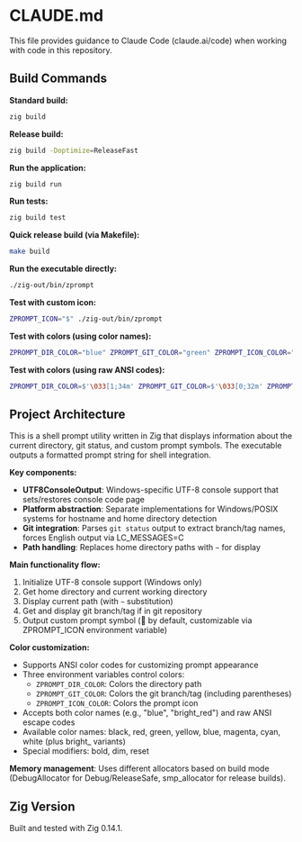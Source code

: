 # CLAUDE.md

This file provides guidance to Claude Code (claude.ai/code) when working with code in this repository.

## Build Commands

**Standard build:**
```bash
zig build
```

**Release build:**
```bash
zig build -Doptimize=ReleaseFast
```

**Run the application:**
```bash
zig build run
```

**Run tests:**
```bash
zig build test
```

**Quick release build (via Makefile):**
```bash
make build
```

**Run the executable directly:**
```bash
./zig-out/bin/zprompt
```

**Test with custom icon:**
```bash
ZPROMPT_ICON="$" ./zig-out/bin/zprompt
```

**Test with colors (using color names):**
```bash
ZPROMPT_DIR_COLOR="blue" ZPROMPT_GIT_COLOR="green" ZPROMPT_ICON_COLOR="red" ./zig-out/bin/zprompt
```

**Test with colors (using raw ANSI codes):**
```bash
ZPROMPT_DIR_COLOR=$'\033[1;34m' ZPROMPT_GIT_COLOR=$'\033[0;32m' ZPROMPT_ICON_COLOR=$'\033[1;31m' ./zig-out/bin/zprompt
```

## Project Architecture

This is a shell prompt utility written in Zig that displays information about the current directory, git status, and custom prompt symbols. The executable outputs a formatted prompt string for shell integration.

**Key components:**

- **UTF8ConsoleOutput**: Windows-specific UTF-8 console support that sets/restores console code page
- **Platform abstraction**: Separate implementations for Windows/POSIX systems for hostname and home directory detection
- **Git integration**: Parses `git status` output to extract branch/tag names, forces English output via LC_MESSAGES=C
- **Path handling**: Replaces home directory paths with `~` for display

**Main functionality flow:**
1. Initialize UTF-8 console support (Windows only)
2. Get home directory and current working directory
3. Display current path (with `~` substitution)
4. Get and display git branch/tag if in git repository
5. Output custom prompt symbol (🦀 by default, customizable via ZPROMPT_ICON environment variable)

**Color customization:**
- Supports ANSI color codes for customizing prompt appearance
- Three environment variables control colors:
  - `ZPROMPT_DIR_COLOR`: Colors the directory path
  - `ZPROMPT_GIT_COLOR`: Colors the git branch/tag (including parentheses)
  - `ZPROMPT_ICON_COLOR`: Colors the prompt icon
- Accepts both color names (e.g., "blue", "bright_red") and raw ANSI escape codes
- Available color names: black, red, green, yellow, blue, magenta, cyan, white (plus bright_ variants)
- Special modifiers: bold, dim, reset

**Memory management**: Uses different allocators based on build mode (DebugAllocator for Debug/ReleaseSafe, smp_allocator for release builds).

## Zig Version

Built and tested with Zig 0.14.1.


